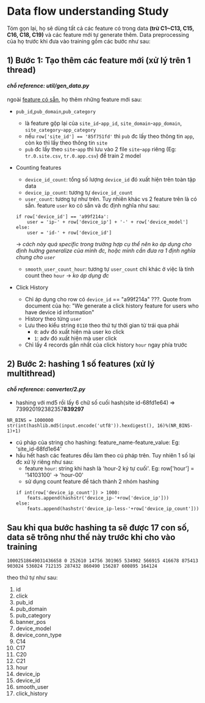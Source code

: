 # Data flow understanding Study
Tóm gọn lại, họ sẽ dùng tất cả các feature có trong data **(trừ C1~C13, C15, C16, C18, C19)** và các feature mới tự generate thêm. Data preprocessing của họ trước khi đưa vào training gồm các bước như sau:
## 1) Bước 1: Tạo thêm các feature mới (xử lý trên 1 thread)
#### *chỗ reference: util/gen_data.py*
ngoài [feature có sẵn](https://www.kaggle.com/c/avazu-ctr-prediction/data), họ thêm những feature mới sau:
* `pub_id`,`pub_domain`,`pub_category`
  * là feature gộp lại của `site_id`-`app_id`, `site_domain`-`app_domain`, `site_category`-`app_category`
  * nếu `row['site_id'] == '85f751fd'` thì `pub` đc lấy theo thông tin `app`, còn ko thì lấy theo thông tin `site`
  * `pub` đc lấy theo `site`-`app` thì lưu vào 2 file `site`-`app` riêng (Eg: `tr.0.site.csv`, `tr.0.app.csv`) để train 2 model
* Counting features
  * `device_id_count`: tổng số lượng `device_id` đó xuất hiện trên toàn tập data
  * `device_ip_count`: tương tự `device_id_count`
  * `user_count`: tương tự như trên. Tuy nhiên khác vs 2 feature trên là có sẵn. feature `user` ko có sẵn và đc định nghĩa như sau:
  ```
  if row['device_id'] == 'a99f214a':
      user = 'ip-' + row['device_ip'] + '-' + row['device_model']
  else:
      user = 'id-' + row['device_id']
  ```
  -> *cách này quá specific trong trường hợp cụ thể nên ko áp dụng cho định hướng generalize của mình đc, hoặc mình cần đưa ra 1 định nghĩa chung cho `user`*
  * `smooth_user_count_hour`: tương tự `user_count` chỉ khác ở việc là tính count theo `hour`
  -> *ko áp dụng đc*
  
* Click History
  * Chỉ áp dụng cho row có `device_id` == "a99f214a" ???. Quote from document của họ: "We generate a click history feature for users who have device id information"
  * History theo từng `user`
  * Lưu theo kiểu string `0110` theo thứ tự thời gian từ trái qua phải
    * `0`: adv đó xuất hiện mà user ko click
    * `1`: adv đó xuất hiện mà user click
  * Chỉ lấy 4 records gần nhất của click history `hour` ngay phía trước
## 2) Bước 2: hashing **1 số** features (xử lý multithread)
#### *chỗ reference: converter/2.py*
* hashing với md5 rồi lấy 6 chữ số cuối hash(site id-68fd1e64) => 739920192382357**839297**
```
NR_BINS = 1000000
str(int(hashlib.md5(input.encode('utf8')).hexdigest(), 16)%(NR_BINS-1)+1)
```
* cú pháp của string cho hashing: feature_name-feature_value: Eg: 'site_id-68fd1e64'
* hầu hết hash các features đều làm theo cú pháp trên. Tuy nhiên 1 số lại đc xử lý riêng như sau:
  * feature `hour`: string khi hash là 'hour-2 ký tự cuối'. Eg: row['hour'] = '14103100' -> 'hour-00'
  * sử dụng count feature để tách thành 2 nhóm hashing
  ```
  if int(row['device_ip_count']) > 1000:
      feats.append(hashstr('device_ip-'+row['device_ip']))
  else:
      feats.append(hashstr('device_ip-less-'+row['device_ip_count']))
  ```

## Sau khi qua bước hashing ta sẽ được 17 con số, data sẽ trông như thế này trước khi cho vào training
```
10002518649031436658 0 252610 14756 301965 534902 566915 416678 875413 903024 536024 712135 287432 860490 156287 600895 164124
```
theo thứ tự như sau:
1. id
2. click 
3. pub_id 
4. pub_domain 
5. pub_category 
6. banner_pos 
7. device_model 
8. device_conn_type 
9. C14 
10. C17 
11. C20 
12. C21 
13. hour 
14. device_ip 
15. device_id 
16. smooth_user 
17. click_history
